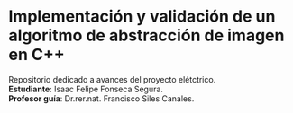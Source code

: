 # Implementación y validación de un algoritmo de abstracción de imagen en C++
Repositorio dedicado a avances del proyecto elétctrico.<br>
**Estudiante**: Isaac Felipe Fonseca Segura.<br>
**Profesor guía**: Dr.rer.nat. Francisco Siles Canales.
